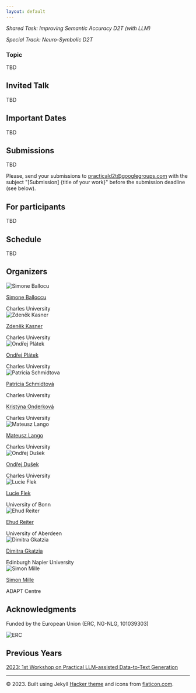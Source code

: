 ```yaml
---
layout: default
---
```

 <div class="forms-container">

 <!-- <div class="forms">
    <img src="assets/images/github-logo.png">
    <a href="https://github.com/practicald2t/hackathon/">
    <p style="font-size: large">Hackathon – Github</p>
    </a>
</div> -->
</div>

*Shared Task: Improving Semantic Accuracy D2T (with LLM)*

*Special Track: Neuro-Symbolic D2T*


### Topic

TBD

## Invited Talk

TBD


## Important Dates
TBD

## Submissions
TBD

Please, send your submissions to [practicald2t@googlegroups.com](mailto:practicald2t@googlegroups.com) with the subject "[Submission] {title of your work}" before the submission deadline (see below).



## For participants
TBD


## Schedule 
TBD



## Organizers

<div class="organizer-container">

<div class="organizer">
    <img src="assets/images/organizers/simone_balloccu.jpg" alt="Simone Ballocu">
    <a href="https://uccollab.github.io/">
        <p>Simone Balloccu</p>
    </a>
    <span>Charles University</span>
</div>

<div class="organizer">
        <img src="assets/images/organizers/zdenek_kasner.jpg" alt="Zdeněk Kasner">
        <a href="https://kasnerz.github.io">
            <p>Zdeněk Kasner</p>
        </a>
        <span>Charles University</span>
    </div>
    
<div class="organizer">
    <img src="assets/images/organizers/ondrej_platek.jpg" alt="Ondřej Plátek">
    <a href="http://opla.cz">
    <p>Ondřej Plátek</p>
     </a>
    <span>Charles University</span>
</div>

<div class="organizer">
    <img src="assets/images/organizers/patricia_schmidtova.jpg" alt="Patricia Schmidtova">
    <a href="https://patuchen.github.io/">
        <p>Patrícia Schmidtová</p>
    </a>
    <span>Charles University</span>
</div>

<div class="organizer">
    <!-- <img src="assets/images/organizers/kristyna_onderkova.jpg" alt="Kristýna Onderková"> -->
    <a href="TBD">
        <p>Kristýna Onderková</p>
    </a>
    <span>Charles University</span>
</div>
<div class="organizer">
    <img src="assets/images/organizers/mateusz_lango.jpg" alt="Mateusz Lango">
    <a href="https://ufal.mff.cuni.cz/mateusz-lango">
        <p>Mateusz Lango</p>
    </a>
    <span>Charles University</span>
</div>



<div class="organizer">
    <img src="assets/images/organizers/ondrej_dusek.jpg" alt="Ondřej Dušek">
    <a href="https://tuetschek.github.io/">
        <p>Ondřej Dušek</p>
    </a>
    <span>Charles University</span>
</div>

<div class="organizer">
    <img src="assets/images/organizers/lucie_flek.jpg" alt="Lucie Flek">
    <!-- <a href="https://lucieflek.github.io"> -->
    <a href="https://caisa-lab.github.io/members/lucie-flek.html">
        <p>Lucie Flek</p>
    </a>
    <span>University of Bonn</span>
</div>

<div class="organizer">
    <img src="assets/images/organizers/ehud_reiter.jpg" alt="Ehud Reiter">
    <a href="https://ehudreiter.com/">
        <p>Ehud Reiter</p>
    </a>
    <span>University of Aberdeen</span>
</div>


<div class="organizer">
    <img src="assets/images/organizers/dimitra_gkatzia.jpg" alt="Dimitra Gkatzia">
    <a href="https://dimitragkatzia.wordpress.com">
        <p>Dimitra Gkatzia</p>
    </a>
    <span>Edinburgh Napier University</span>
</div>

<div class="organizer">
    <img src="assets/images/organizers/simon_mille.jpg" alt="Simon Mille">
    <a href="https://www.adaptcentre.ie/experts/simon-mille/">
        <p>Simon Mille</p>
    </a>
    <span>ADAPT Centre</span>
</div>

</div> <!--organizer-container!-->

## Acknowledgments
<p>Funded by the European Union (ERC, NG-NLG, 101039303)</p>
<img src="assets/images/erc2.png" style="max-width: 300px;" alt="ERC">


## Previous Years
<a href="/2023/"> 2023: 1st Workshop on Practical LLM-assisted Data-to-Text Generation</a>


<hr>
<div class="footer">
    © 2023. Built using Jekyll <a href="https://github.com/pages-themes/hacker">Hacker theme</a> and icons from <a
      href="https://flaticon.com">flaticon.com</a>.
  </div>
